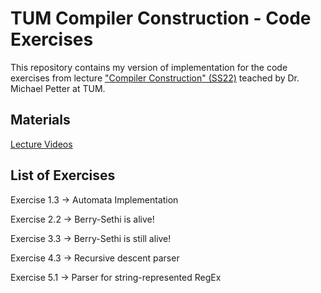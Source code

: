 # TUM Compiler Construction - Code Exercises
This repository contains my version of implementation for the code exercises from lecture ["Compiler Construction" (SS22)](https://www.cs.cit.tum.de/pl/lehre/sommersemester-22/vorlesungen/compiler-construction/) teached by Dr. Michael Petter at TUM.

## Materials
[Lecture Videos](https://ttt.in.tum.de/videos/Compilerconstruction/)

## List of Exercises
Exercise 1.3 -> Automata Implementation

Exercise 2.2 -> Berry-Sethi is alive!

Exercise 3.3 -> Berry-Sethi is still alive!

Exercise 4.3 -> Recursive descent parser

Exercise 5.1 -> Parser for string-represented RegEx

